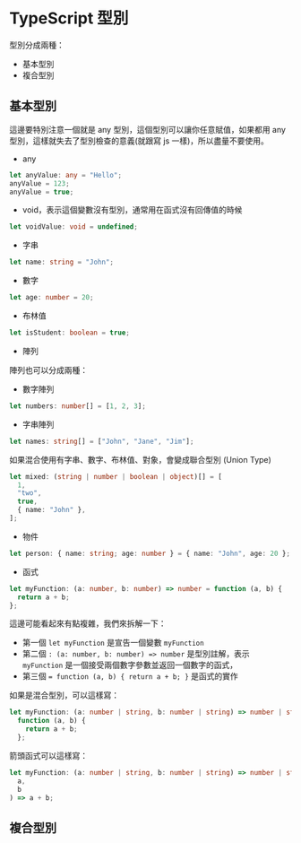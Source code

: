 # TypeScript 型別

型別分成兩種：

- 基本型別
- 複合型別

## 基本型別

這邊要特別注意一個就是 any 型別，這個型別可以讓你任意賦值，如果都用 any 型別，這樣就失去了型別檢查的意義(就跟寫 js 一樣)，所以盡量不要使用。

- any

```ts
let anyValue: any = "Hello";
anyValue = 123;
anyValue = true;
```

- void，表示這個變數沒有型別，通常用在函式沒有回傳值的時候

```ts
let voidValue: void = undefined;
```

- 字串

```ts
let name: string = "John";
```

- 數字

```ts
let age: number = 20;
```

- 布林值

```ts
let isStudent: boolean = true;
```

- 陣列

陣列也可以分成兩種：

- 數字陣列

```ts
let numbers: number[] = [1, 2, 3];
```

- 字串陣列

```ts
let names: string[] = ["John", "Jane", "Jim"];
```

如果混合使用有字串、數字、布林值、對象，會變成聯合型別 (Union Type)

```ts
let mixed: (string | number | boolean | object)[] = [
  1,
  "two",
  true,
  { name: "John" },
];
```

- 物件

```ts
let person: { name: string; age: number } = { name: "John", age: 20 };
```

- 函式

```ts
let myFunction: (a: number, b: number) => number = function (a, b) {
  return a + b;
};
```

這邊可能看起來有點複雜，我們來拆解一下：

- 第一個 `let myFunction` 是宣告一個變數 `myFunction`
- 第二個 `: (a: number, b: number) => number` 是型別註解，表示 `myFunction` 是一個接受兩個數字參數並返回一個數字的函式，
- 第三個 `= function (a, b) { return a + b; }` 是函式的實作

如果是混合型別，可以這樣寫：

```ts
let myFunction: (a: number | string, b: number | string) => number | string =
  function (a, b) {
    return a + b;
  };
```

箭頭函式可以這樣寫：

```ts
let myFunction: (a: number | string, b: number | string) => number | string = (
  a,
  b
) => a + b;
```

## 複合型別
